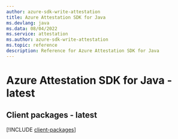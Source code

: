 ```yaml
---
author: azure-sdk-write-attestation
title: Azure Attestation SDK for Java
ms.devlang: java
ms.data: 08/04/2022
ms.service: attestation
ms.author: azure-sdk-write-attestation
ms.topic: reference
description: Reference for Azure Attestation SDK for Java
---
```

# Azure Attestation SDK for Java - latest

## Client packages - latest
[!INCLUDE [client-packages](attestation-client-index.md)]
